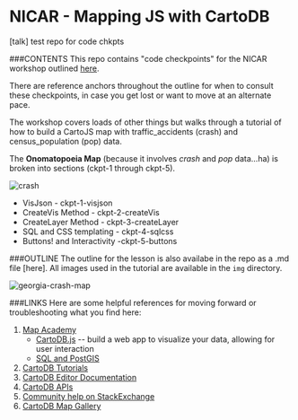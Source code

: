 # NICAR - Mapping JS with CartoDB
[talk] test repo for code chkpts

###CONTENTS
This repo contains "code checkpoints" for the NICAR workshop outlined [here](https://stackedit.io/viewer#!provider=gist&gistId=ae2d6602353d9e63c91a&filename=nicar_15_mappingjs.md).

There are reference anchors throughout the outline for when to consult these checkpoints, in case you get lost or want to move at an alternate pace.

The workshop covers loads of other things but walks through a tutorial of how to build a CartoJS map with traffic_accidents (crash) and census_population (pop) data.

The **Onomatopoeia Map** (because it involves *crash* and *pop* data...ha) is broken into sections (ckpt-1 through ckpt-5).

![crash](https://raw.githubusercontent.com/auremoser/nicar-test/master/img/crash.png)

* VisJson - ckpt-1-visjson
* CreateVis Method - ckpt-2-createVis
* CreateLayer Method - ckpt-3-createLayer
* SQL and CSS templating - ckpt-4-sqlcss
* Buttons! and Interactivity -ckpt-5-buttons


###OUTLINE
The outline for the lesson is also availabe in the repo as a .md file [here].
All images used in the tutorial are available in the `img` directory.

![georgia-crash-map](https://raw.githubusercontent.com/auremoser/nicar-test/master/img/final-choro.png)

###LINKS
Here are some helpful references for moving forward or troubleshooting what you find here:

1. [Map Academy](http://academy.cartodb.com)
    + [CartoDB.js](http://academy.cartodb.com/courses/03-cartodbjs-ground-up/lesson-3.html) -- build a web app to visualize your data, allowing for user interaction
	+ [SQL and PostGIS](http://academy.cartodb.com/courses/04-sql-postgis.html)
2. [CartoDB Tutorials](http://docs.cartodb.com/tutorials.html)
3. [CartoDB Editor Documentation](http://docs.cartodb.com/cartodb-editor.html)
4. [CartoDB APIs](http://docs.cartodb.com/cartodb-platform.html)
5. [Community help on StackExchange](http://gis.stackexchange.com/questions/tagged/cartodb)
6. [CartoDB Map Gallery](http://cartodb.com/gallery/)

